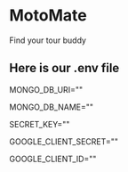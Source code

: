 # MotoMate
Find your tour buddy



## Here is our .env file

MONGO_DB_URI=""

MONGO_DB_NAME=""

SECRET_KEY=""

GOOGLE_CLIENT_SECRET=""

GOOGLE_CLIENT_ID=""
